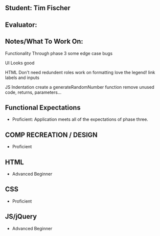 ## Student: Tim Fischer
## Evaluator:
## Notes/What To Work On:

Functionality
Through phase 3
some edge case bugs

UI
Looks good

HTML
Don't need redundent roles
work on formatting
love the legend!
link labels and inputs

JS
Indentation
create a generateRandomNumber function
remove unused code, returns, parameters...

## Functional Expectations

* Proficient: Application meets all of the expectations of phase three.  

## COMP RECREATION / DESIGN

* Proficient  

## HTML

* Advanced Beginner  

## CSS

* Proficient  

## JS/jQuery

* Advanced Beginner  